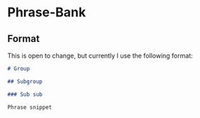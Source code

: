 # Phrase-Bank

## Format

This is open to change, but currently I use the following format:

```md
# Group

## Subgroup

### Sub sub

Phrase snippet
```
